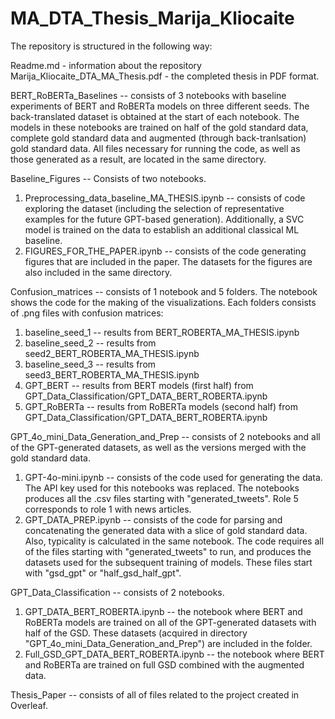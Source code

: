 # MA_DTA_Thesis_Marija_Kliocaite

The repository is structured in the following way:

Readme.md - information about the repository
Marija_Kliocaite_DTA_MA_Thesis.pdf - the completed thesis in PDF format.

BERT_RoBERTa_Baselines -- consists of 3 notebooks with baseline experiments of BERT and RoBERTa models on three different seeds. The back-translated dataset is obtained at the start of each notebook. The models in these notebooks are trained on half of the gold standard data, complete gold standard data and augmented (through back-tranlsation) gold standard data. All files necessary for running the code, as well as those generated as a result, are located in the same directory.

Baseline_Figures -- Consists of two notebooks.
 1. Preprocessing_data_baseline_MA_THESIS.ipynb -- consists of code exploring the dataset (including the selection of representative examples for the future GPT-based generation). Additionally, a SVC model is trained on the data to establish an additional classical ML baseline.
 2. FIGURES_FOR_THE_PAPER.ipynb -- consists of the code generating figures that are included in the paper. The datasets for the figures are also included in the same directory.

Confusion_matrices -- consists of 1 notebook and 5 folders. The notebook shows the code for the making of the visualizations. Each folders consists of .png files with confusion matrices: 
 1. baseline_seed_1 -- results from BERT_ROBERTA_MA_THESIS.ipynb
 2. baseline_seed_2 -- results from seed2_BERT_ROBERTA_MA_THESIS.ipynb
 3. baseline_seed_3 -- results from seed3_BERT_ROBERTA_MA_THESIS.ipynb
 4. GPT_BERT -- results from BERT models (first half) from GPT_Data_Classification/GPT_DATA_BERT_ROBERTA.ipynb
 5. GPT_RoBERTa -- results from RoBERTa models (second half) from GPT_Data_Classification/GPT_DATA_BERT_ROBERTA.ipynb

GPT_4o_mini_Data_Generation_and_Prep -- consists of 2 notebooks and all of the GPT-generated datasets, as well as the versions merged with the gold standard data.
 1. GPT-4o-mini.ipynb -- consists of the code used for generating the data. The API key used for this notebooks was replaced. The notebooks produces all the .csv files starting with "generated_tweets". Role 5 corresponds to role 1 with news articles.
 2. GPT_DATA_PREP.ipynb -- consists of the code for parsing and concatenating the generated data with a slice of gold standard data. Also, typicality is calculated in the same notebook. The code requires all of the files starting with "generated_tweets" to run, and produces the datasets used for the subsequent training of models. These files start with "gsd_gpt" or "half_gsd_half_gpt".

GPT_Data_Classification -- consists of 2 notebooks. 
 1. GPT_DATA_BERT_ROBERTA.ipynb -- the notebook where BERT and RoBERTa models are trained on all of the GPT-generated datasets with half of the GSD. These datasets (acquired in directory "GPT_4o_mini_Data_Generation_and_Prep") are included in the folder.
 2. Full_GSD_GPT_DATA_BERT_ROBERTA.ipynb -- the notebook where BERT and RoBERTa are trained on full GSD combined with the augmented data.

Thesis_Paper -- consists of all of files related to the project created in Overleaf.
